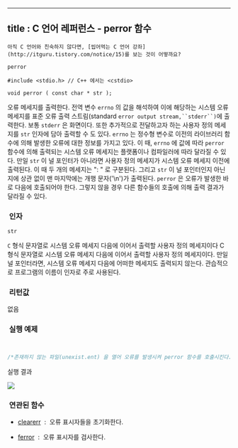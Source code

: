 ----------------
title : C 언어 레퍼런스 - perror 함수
--------------



```warning
아직 C 언어와 친숙하지 않다면, [씹어먹는 C 언어 강좌](http://itguru.tistory.com/notice/15)를 보는 것이 어떻까요?

```

`perror`



```info
#include <stdio.h> // C++ 에서는 <cstdio>

void perror ( const char * str );
```


오류 메세지를 출력한다.
전역 변수 `errno` 의 값을 해석하여 이에 해당하는 시스템 오류 메세지를 표준 오류 출력 스트림(standard `error output stream,``stderr``)`에 출력한다. 보통 `stderr` 은 화면이다. 또한 추가적으로 전달하고자 하는 사용자 정의 메세지를 `str` 인자에 담아 출력할 수 도 있다.
`errno` 는 정수형 변수로 이전의 라이브러리 함수에 의해 발생한 오류에 대한 정보를 가지고 있다. 이 때, `errno` 에 값에 따라 `perror` 함수에 의해 출력되는 시스템 오류 메세지는 플랫폼이나 컴파일러에 따라 달라질 수 있다.
만일 `str` 이 널 포인터가 아니라면 사용자 정의 메세지가 시스템 오류 메세지 이전에 출력된다. 이 때 두 개의 메세지는 ": " 로 구분된다. 그리고 `str` 이 널 포인터인지 아닌지에 상관 없이 맨 마지막에는 개행 문자('\n')가 출력된다.
`perror` 은 오류가 발생한 바로 다음에 호출되어야 한다. 그렇지 않을 경우 다른 함수들의 호출에 의해 출력 결과가 달라질 수 있다.



###  인자




`str`

`C` 형식 문자열로 시스템 오류 메세지 다음에 이어서 출력할 사용자 정의 메세지이다 C 형식 문자열로 시스템 오류 메세지 다음에 이어서 출력할 사용자 정의 메세지이다.
만일 널 포인터라면, 시스템 오류 메세지 다음에 어떠한 메세지도 출력되지 않는다.
관습적으로 프로그램의 이름이 인자로 주로 사용된다.



###  리턴값




없음



###  실행 예제


```cpp


/*존재하지 않는 파일(unexist.ent) 을 열어 오류를 발생시켜 perror 함수를 호출시킨다.이 예제는 http://www.cplusplus.com/reference/clibrary/cstdio/perror/에서 가져왔습니다.*/#include <stdio.h>int main (){    FILE * pFile;    pFile=fopen ("unexist.ent","rb");    if (pFile==NULL)        perror ("The following error occurred");    else        fclose (pFile);    return 0;}
```

실행 결과


![](http://img1.daumcdn.net/thumb/R1920x0/?fname=http%3A%2F%2Fcfile22.uf.tistory.com%2Fimage%2F121F7E144B6EEFA0172711)




###  연관된 함수



*  [clearerr](http://itguru.tistory.com/50)  :  오류 표시자들을 초기화한다.

*  [ferror](http://itguru.tistory.com/52)  :  오류 표시자를 검사한다.






